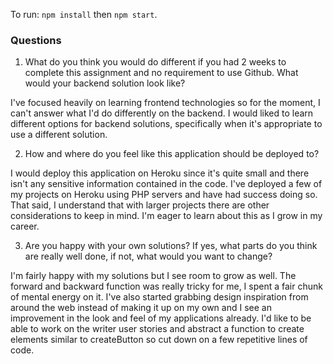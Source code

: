 To run: `npm install` then `npm start`. 

### Questions
1. What do you think you would do different if you had 2 weeks to complete this assignment and no requirement to use Github. What would your backend solution look like?

I've focused heavily on learning frontend technologies so for the moment, I can't answer what I'd do differently on the backend. I would liked to learn different options for backend solutions, specifically when it's appropriate to use a different solution.

2. How and where do you feel like this application should be deployed to?

I would deploy this application on Heroku since it's quite small and there isn't any sensitive information contained in the code. I've deployed a few of my projects on Heroku using PHP servers and have had success doing so. That said, I understand that with larger projects there are other considerations to keep in mind. I'm eager to learn about this as I grow in my career.

3. Are you happy with your own solutions? If yes, what parts do you think are really well done, if not, what would you want to change?

I'm fairly happy with my solutions but I see room to grow as well. The forward and backward function was really tricky for me, I spent a fair chunk of mental energy on it. I've also started grabbing design inspiration from around the web instead of making it up on my own and I see an improvement in the look and feel of my applications already. I'd like to be able to work on the writer user stories and abstract a function to create elements similar to createButton so cut down on a few repetitive lines of code.